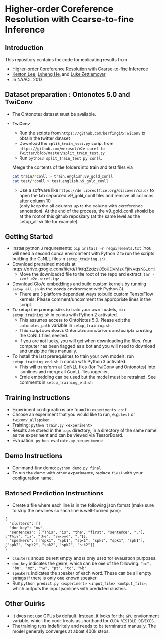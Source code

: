 # Higher-order Coreference Resolution with Coarse-to-fine Inference

## Introduction
This repository contains the code for replicating results from

* [Higher-order Coreference Resolution with Coarse-to-fine Inference](https://arxiv.org/abs/1804.05392)
* [Kenton Lee](http://kentonl.com/), [Luheng He](https://homes.cs.washington.edu/~luheng), and [Luke Zettlemoyer](https://www.cs.washington.edu/people/faculty/lsz)
* In NAACL 2018

## Dataset preparation : Ontonotes 5.0 and TwiConv

* The Ontonotes dataset must be available. 

* TwiConv
    * Run the scripts from `https://github.com/berfingit/TwiConv` to obtain the twitter dataset
    * Download the `split_train_test.py` script from `https://github.com/verosol/e2e-coref-to-Twitter/blob/master/split_train_test.py`
    * Run `python3 split_train_test.py conll/`
    
    Merge the contents of the folders into train and test files via
    
    ```bash
    cat train/*conll > train.english.v9_gold_conll
    cat test/*conll > test.english.v9_gold_conll
    ```

    * Use a software like `https://de.libreoffice.org/discover/calc/` to open the tab separated v9_gold_conll files and remove all columns after column 10  
    (only keep the all columns up to the column with coreference annotation). At the end of the process, the v9_gold_conll should be at the 
    root of this github repositary (at the same level as the setup_all.sh file for example).

## Getting Started

* Install python 3 requirements: `pip install -r requirements.txt` (You will need a second conda environment 
with Python 2 to run the scripts building the CoNLL files in `setup_training.sh`)
* Download pretrained models at https://drive.google.com/file/d/1fkifqZzdzsOEo0DXMzCFjiNXqsKG_cHi
  * Move the downloaded file to the root of the repo and extract: `tar -xzvf e2e-coref.tgz`
* Download GloVe embeddings and build custom kernels by running `setup_all.sh` (in the conda environment with Python 3).
  * There are 3 platform-dependent ways to build custom TensorFlow kernels. Please comment/uncomment the appropriate lines in the script.
* To setup the prerequisites to train your own models, run `setup_training.sh` in conda with Python 2 activated.
  * This assumes access to OntoNotes 5.0. Please edit the `ontonotes_path` variable in `setup_training.sh`.
  * This script downloads Ontonotes annotations and scripts creating the CoNLL files needed.
  * If you are not lucky, you will get when downloading the files. Your computer has been flagged as a bot and you will need to download and unzip the files manually.
* To install the last prerequisites to train your own models, run `setup_training_end.sh` in conda with Python 3 activated.
  * This will transform all CoNLL files (for TwiConv and Ontonotes) into jsonlines and merge all ConLL files together,
  * Ernie embedding can be used but the model must be retrained. See comments in `setup_training_end.sh`


## Training Instructions

* Experiment configurations are found in `experiments.conf`
* Choose an experiment that you would like to run, e.g. `best` or `twiconv_allspoken`
* Training: `python train.py <experiment>`
* Results are stored in the `logs` directory, in a directory of the same name as the experiment and can be viewed via TensorBoard.
* Evaluation: `python evaluate.py <experiment>`

## Demo Instructions

* Command-line demo: `python demo.py final`
* To run the demo with other experiments, replace `final` with your configuration name.

## Batched Prediction Instructions

* Create a file where each line is in the following json format (make sure to strip the newlines so each line is well-formed json):
```
{
  "clusters": [],
  "doc_key": "nw",
  "sentences": [["This", "is", "the", "first", "sentence", "."], ["This", "is", "the", "second", "."]],
  "speakers": [["spk1", "spk1", "spk1", "spk1", "spk1", "spk1"], ["spk2", "spk2", "spk2", "spk2", "spk2"]]
}
```
  * `clusters` should be left empty and is only used for evaluation purposes.
  * `doc_key` indicates the genre, which can be one of the following: `"bc", "bn", "mz", "nw", "pt", "tc", "wb"`
  * `speakers` indicates the speaker of each word. These can be all empty strings if there is only one known speaker.
* Run `python predict.py <experiment> <input_file> <output_file>`, which outputs the input jsonlines with predicted clusters.

## Other Quirks

* It does not use GPUs by default. Instead, it looks for the `GPU` environment variable, which the code treats as shorthand for `CUDA_VISIBLE_DEVICES`.
* The training runs indefinitely and needs to be terminated manually. The model generally converges at about 400k steps.
